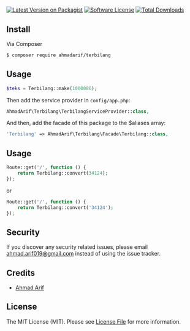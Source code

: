 # 

[![Latest Version on Packagist][ico-version]][link-packagist]
[![Software License][ico-license]](LICENSE.md)
[![Total Downloads][ico-downloads]][link-downloads]


## Install

Via Composer

``` bash
$ composer require ahmadarif/terbilang
```

## Usage

``` php
$teks = Terbilang::make(1000086);
```

Then add the service provider in `config/app.php`:

```php
AhmadArif\Terbilang\TerbilangServiceProvider::class,
```

And then, add the facade of this package to the $aliases array:

```php
'Terbilang' => AhmadArif\Terbilang\Facade\Terbilang::class,
```

## Usage

```php
Route::get('/', function () {
    return Terbilang::convert(34124);
});
```

or

```php
Route::get('/', function () {
    return Terbilang::convert('34124');
});
```

## Security

If you discover any security related issues, please email ahmad.arif019@gmail.com instead of using the issue tracker.

## Credits

- [Ahmad Arif][link-author]

## License

The MIT License (MIT). Please see [License File](LICENSE.md) for more information.

[ico-version]: https://img.shields.io/packagist/v//.svg?style=flat-square
[ico-license]: https://img.shields.io/badge/license-MIT-brightgreen.svg?style=flat-square
[ico-downloads]: https://img.shields.io/packagist/dt//.svg?style=flat-square

[link-packagist]: https://packagist.org/packages/ahmadarif/terbilang
[link-downloads]: https://packagist.org/packages/ahmadarif/terbilang
[link-author]: https://github.com/ahmadarif
